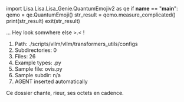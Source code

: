 
import Lisa.Lisa.Lisa_Genie.QuantumEmojiv2 as qe
if __name__ == "__main__":
  qemo = qe.QuantumEmoji()
  str_result = qemo.measure_complicated()
  print(str_result)
  exit(str_result)

... Hey look somwhere else >.< !

1. Path: ./scripts/vllm/vllm/transformers_utils/configs
2. Subdirectories: 0
3. Files: 26
4. Example types: .py
5. Sample file: ovis.py
6. Sample subdir: n/a
7. AGENT inserted automatically

Ce dossier chante, rieur, ses octets en cadence.
